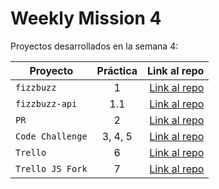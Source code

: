 # Weekly Mission 4

Proyectos desarrollados en la semana 4:

| Proyecto | Práctica | Link al repo |
| ------------- |:-------------:| -----:|
|`fizzbuzz`|1|[Link al repo](https://github.com/JonathanJRodriguez/fizzbuzz)|
|`fizzbuzz-api`|1.1|[Link al repo](https://github.com/JonathanJRodriguez/fizzbuzz-api)|
|`PR`|2|[Link al repo](https://github.com/JonathanJRodriguez/fizzbuzz-vp)|
|`Code Challenge`|3, 4, 5|[Link al repo](https://github.com/JonathanJRodriguez/vp-students-api)|
|`Trello`|6|[Link al repo](https://github.com/JonathanJRodriguez/trello-js-sample)|
|`Trello JS Fork`|7|[Link al repo](https://github.com/JonathanJRodriguez/trello)|